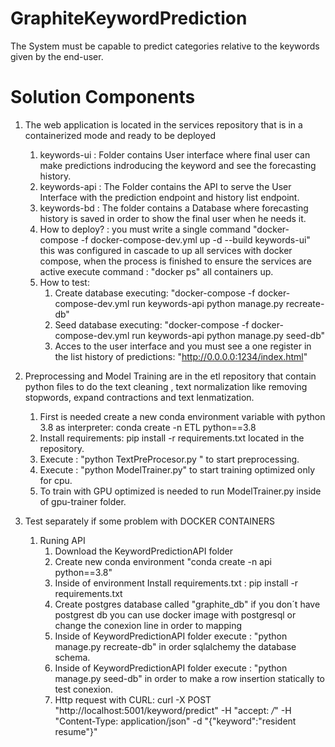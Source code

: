 # GraphiteKeywordPrediction
The System must be capable to predict categories relative to the keywords given by the end-user.


# Solution Components
1. The web application is located in the services repository that is in a containerized mode and ready to be deployed
   1. keywords-ui : Folder contains User interface where final user can make predictions indroducing the keyword and see the forecasting history.
   2. keywords-api : The Folder contains the API to serve the User Interface with the prediction endpoint and history list endpoint.
   3. keywords-bd : The folder contains a Database where forecasting history is saved in order to show the final user when he needs it.
   4. How to deploy? : you must write a single command "docker-compose -f docker-compose-dev.yml up -d --build keywords-ui" this was configured in cascade to up all services with docker compose, when the process is finished to ensure the services are active execute command : "docker ps" all containers up.
   5. How to test:
         1. Create database executing: "docker-compose -f docker-compose-dev.yml  run keywords-api python manage.py recreate-db"
         2. Seed database executing: "docker-compose -f docker-compose-dev.yml   run keywords-api python manage.py seed-db"
         3. Acces to the user interface and you must see a one register in the list history of predictions: "http://0.0.0.0:1234/index.html"


  
2. Preprocessing and Model Training are in the etl repository that contain python files to do the text cleaning , text normalization like removing stopwords, expand contractions and text lenmatization.
   1. First is needed create a new conda environment variable with python 3.8 as interpreter:  conda create -n ETL python==3.8 
   2. Install requirements: pip install -r requirements.txt located in the repository.
   3. Execute : "python TextPreProcesor.py " to start preprocessing.
   4. Execute : "python ModelTrainer.py" to start training optimized only for cpu.
   5. To train with GPU optimized is needed to run ModelTrainer.py inside of gpu-trainer folder.

3. Test separately if some problem with DOCKER CONTAINERS
   1. Runing API
        1. Download the KeywordPredictionAPI folder
        2. Create new conda environment "conda create -n api python==3.8" 
        3. Inside of environment Install requirements.txt : pip install -r requirements.txt
        4.  Create postgres database called "graphite_db" if you don´t have postgrest db you can use docker image with postgresql or change the conexion line in order to mapping     
        5.  Inside of KeywordPredictionAPI folder execute : "python manage.py recreate-db" in order sqlalchemy the database schema. 
        6.  Inside of KeywordPredictionAPI folder execute : "python manage.py seed-db" in order to make a row insertion statically to test conexion.  
        7.  Http request with CURL: curl -X POST "http://localhost:5001/keyword/predict" -H "accept: */*" -H "Content-Type: application/json" -d "{\"keyword\":\"resident resume\"}"
   


